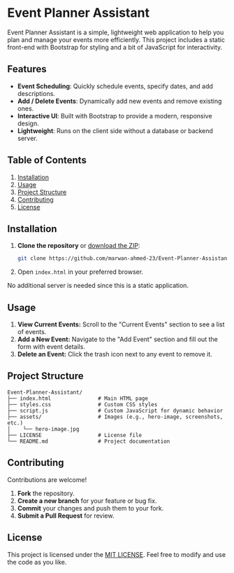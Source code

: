 # Event Planner Assistant

Event Planner Assistant is a simple, lightweight web application to help you plan and manage your events more efficiently. This project includes a static front-end with Bootstrap for styling and a bit of JavaScript for interactivity. 


## Features

- **Event Scheduling**: Quickly schedule events, specify dates, and add descriptions.
- **Add / Delete Events**: Dynamically add new events and remove existing ones.
- **Interactive UI**: Built with Bootstrap to provide a modern, responsive design.
- **Lightweight**: Runs on the client side without a database or backend server.


## Table of Contents

1. [Installation](#installation)
2. [Usage](#usage)
3. [Project Structure](#project-structure)
4. [Contributing](#contributing)
5. [License](#license)


## Installation

1. **Clone the repository** or [download the ZIP](../../archive/refs/heads/main.zip):
    ```bash
    git clone https://github.com/marwan-ahmed-23/Event-Planner-Assistant.git
    ```
2. Open `index.html` in your preferred browser.

No additional server is needed since this is a static application.


## Usage

1. **View Current Events:** Scroll to the "Current Events" section to see a list of events.
2. **Add a New Event:** Navigate to the "Add Event" section and fill out the form with event details.
3. **Delete an Event:** Click the trash icon next to any event to remove it.

## Project Structure

```plaintext
Event-Planner-Assistant/
├── index.html               # Main HTML page
├── styles.css               # Custom CSS styles
├── script.js                # Custom JavaScript for dynamic behavior
├── assets/                  # Images (e.g., hero-image, screenshots, etc.)
│    └── hero-image.jpg
├── LICENSE                  # License file
└── README.md                # Project documentation
```


## Contributing
Contributions are welcome!

1. **Fork** the repository.
2. **Create a new branch** for your feature or bug fix.
3. **Commit** your changes and push them to your fork.
4. **Submit a Pull Request** for review.


## License
This project is licensed under the [MIT LICENSE](LICENSE). 
Feel free to modify and use the code as you like.